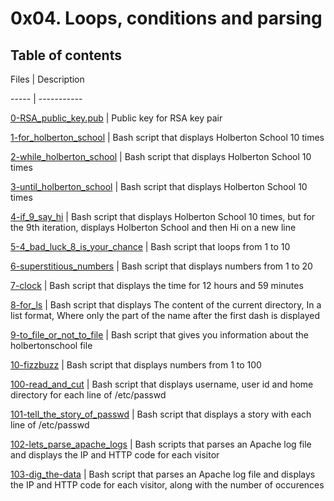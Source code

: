 # 0x04. Loops, conditions and parsing



## Table of contents

Files | Description

----- | -----------

[0-RSA_public_key.pub](./0-RSA_public_key.pub) | Public key for RSA key pair

[1-for_holberton_school](./1-for_holberton_school) | Bash script that displays Holberton School 10 times

[2-while_holberton_school](./2-while_holberton_school) | Bash script that displays Holberton School 10 times

[3-until_holberton_school](./3-until_holberton_school) | Bash script that displays Holberton School 10 times

[4-if_9_say_hi](./4-if_9_say_hi) | Bash script that displays Holberton School 10 times, but for the 9th iteration, displays Holberton School and then Hi on a new line

[5-4_bad_luck_8_is_your_chance](./5-4_bad_luck_8_is_your_chance) | Bash script that loops from 1 to 10

[6-superstitious_numbers](./6-superstitious_numbers) | Bash script that displays numbers from 1 to 20

[7-clock](./7-clock) | Bash script that displays the time for 12 hours and 59 minutes

[8-for_ls](./8-for_ls) | Bash script that displays The content of the current directory, In a list format, Where only the part of the name after the first dash is displayed

[9-to_file_or_not_to_file](./9-to_file_or_not_to_file) | Bash script that gives you information about the holbertonschool file

[10-fizzbuzz](./10-fizzbuzz) | Bash script that displays numbers from 1 to 100

[100-read_and_cut](./100-read_and_cut) | Bash script that displays username, user id and home directory for each line of /etc/passwd

[101-tell_the_story_of_passwd](./101-tell_the_story_of_passwd) | Bash script that displays a story with each line of /etc/passwd

[102-lets_parse_apache_logs](./102-lets_parse_apache_logs) | Bash scripts that parses an Apache log file and displays the IP and HTTP code for each visitor

[103-dig_the-data](./103-dig_the-data) | Bash script that parses an Apache log file and displays the IP and HTTP code for each visitor, along with the number of occurences


